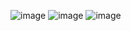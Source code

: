 

![image](https://github.com/PranavRao30/3D-OOJ-1BM22CS201/assets/153255083/f2efc559-5b3d-4039-9ceb-669b9889da57)
![image](https://github.com/PranavRao30/3D-OOJ-1BM22CS201/assets/153255083/14ecfabe-c026-4797-a4f5-00765316e94d)
![image](https://github.com/PranavRao30/3D-OOJ-1BM22CS201/assets/153255083/fb2f2682-8567-49f9-b980-6b9b7c0eb5ed)
